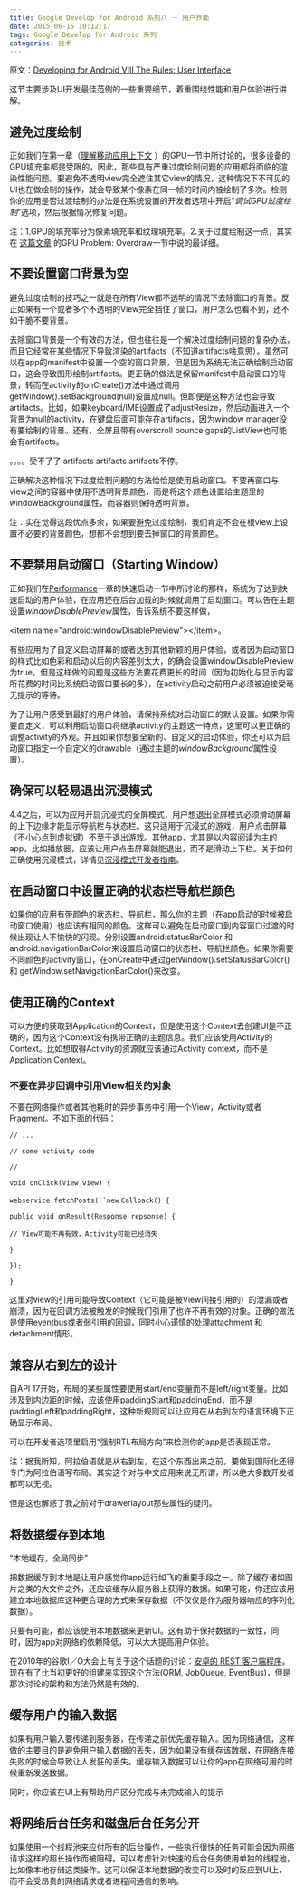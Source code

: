 ```yaml
---
title: Google Develop for Android 系列八 － 用户界面
date: 2015-06-15 10:12:17
tags: Google Develop for Android 系列
categories: 技术
---
```



原文：[Developing for Android VIII The Rules: User Interface](https://medium.com/google-developers/developing-for-android-viii-e91ced595fac)

这节主要涉及UI开发最佳范例的一些重要细节，着重围绕性能和用户体验进行讲解。

避免过度绘制
------

正如我们在第一章（[理解移动应用上下文](https://medium.com/google-developers/developing-for-android-i-understanding-the-mobile-context-fd2351b131f8) ）的GPU一节中所讨论的，很多设备的GPU填充率都是受限的，因此，那些具有严重过度绘制问题的应用都将面临的渲染性能问题。要避免不透明view完全遮住其它view的情况，这种情况下不可见的UI也在做绘制的操作，就会导致某个像素在同一帧的时间内被绘制了多次。检测你的应用是否过渡绘制的办法是在系统设置的开发者选项中开启“*调试GPU过度绘制*”选项，然后根据情况修复问题。

注：1.GPU的填充率分为像素填充率和纹理填充率。2.关于过度绘制这一点，其实在 [这篇文章](http://jcodecraeer.com/a/anzhuokaifa/androidkaifa/2015/0416/2735.html) 的GPU Problem: Overdraw一节中说的最详细。

不要设置窗口背景为空
----------

避免过度绘制的技巧之一就是在所有View都不透明的情况下去除窗口的背景。反正如果有一个或者多个不透明的View完全挡住了窗口，用户怎么也看不到，还不如干脆不要背景。

去除窗口背景是一个有效的方法，但也往往是一个解决过度绘制问题的复杂办法，而且它经常在某些情况下导致渲染的artifacts（不知道artifacts啥意思）。虽然可以在app的manifest中设置一个空的窗口背景，但是因为系统无法正确绘制启动窗口，这会导致图形绘制artifacts。更正确的做法是保留manifest中启动窗口的背景，转而在activity的onCreate()方法中通过调用getWindow().setBackground(null)设置成null。但即便是这种方法也会导致artifacts。比如，如果keyboard/IME设置成了adjustResize，然后动画进入一个背景为null的activity，在键盘后面可能存在artifacts，因为window manager没有要绘制的背景。还有，全屏且带有overscroll bounce gaps的ListView也可能会有artifacts。

。。。。受不了了 artifacts artifacts artifacts不停。
<!--more-->
正确解决这种情况下过度绘制问题的方法恰恰是使用启动窗口。不要再窗口与view之间的容器中使用不透明背景颜色，而是将这个颜色设置给主题里的windowBackground属性，而容器则保持透明背景。

注：实在觉得这段优点多余，如果要避免过度绘制，我们肯定不会在根view上设置不必要的背景颜色，想都不会想到要去掉窗口的背景颜色。

不要禁用启动窗口（Starting Window）
-------------------------

正如我们在[Performance](https://medium.com/google-developers/developing-for-android-iii-2efc140167fd)一章的快速启动一节中所讨论的那样，系统为了达到快速启动的用户体验，在应用还在后台加载的时候就调用了启动窗口。可以告在主题设置*windowDisablePreview*属性，告诉系统不要这样做，

\<item name="android:windowDisablePreview"\>\</item\>。

有些应用为了自定义启动屏幕的或者达到其他新颖的用户体验，或者因为启动窗口的样式比如色彩和启动以后的内容差别太大，的确会设置windowDisablePreview为true。但是这样做的问题是这些方法要花费更长的时间（因为初始化与显示内容所花费的时间比系统启动窗口要长的多），在activity启动之前用户必须被迫接受毫无提示的等待。

为了让用户感受到最好的用户体验，请保持系统对启动窗口的默认设置。如果你需要自定义，可以利用启动窗口将继承activity的主题这一特点，这里可以更正确的调整activity的外观。并且如果你想要全新的、自定义的启动体验，你还可以为启动窗口指定一个自定义的drawable（通过主题的*windowBackground*属性设置）。 

确保可以轻易退出沉浸模式
------------

4.4之后，可以为应用开启沉浸式的全屏模式，用户想退出全屏模式必须滑动屏幕的上下边缘才能显示导航栏与状态栏。这只适用于沉浸式的游戏，用户点击屏幕（不小心点到虚拟键）不至于退出游戏。其他app，尤其是以内容阅读为主的app，比如播放器，应该让用户点击屏幕就能退出，而不是滑动上下栏。关于如何正确使用沉浸模式，详情见[沉浸模式开发者指南](https://developer.android.com/training/system-ui/immersive.html)。

在启动窗口中设置正确的状态栏导航栏颜色
-------------------

如果你的应用有带颜色的状态栏、导航栏，那么你的主题（在app启动的时候被启动窗口使用）也应该有相同的颜色。这样可以避免在启动窗口到内容窗口过渡的时候出现让人不愉快的闪现。分别设置android:statusBarColor 和 android:navigationBarColor来设置启动窗口的状态栏、导航栏颜色。如果你需要不同颜色的activity窗口，在onCreate中通过getWindow().setStatusBarColor() 和 getWindow.setNavigationBarColor()来改变。

使用正确的Context
------------

可以方便的获取到Application的Context，但是使用这个Context去创建UI是不正确的，因为这个Context没有携带正确的主题信息。我们应该使用Activity的Context。比如想取得Activity的资源就应该通过Activity context，而不是Application Context。

### 不要在异步回调中引用View相关的对象

不要在网络操作或者其他耗时的异步事务中引用一个View，Activity或者Fragment。不如下面的代码：

`// ...`

`// some activity code`

`// `

`void onClick(View view) {`

`webservice.fetchPosts(``new` `Callback() {`

`public void onResult(Response repsonse) {`

`// View可能不再有效，Activity可能已经消失`

`}`

`});`

`}`

这里对view的引用可能导致Context（它可能是被View间接引用的）的泄漏或者崩溃，因为在回调方法被触发的时候我们引用了也许不再有效的对象。正确的做法是使用eventbus或者弱引用的回调，同时小心谨慎的处理attachment 和 detachment情形。

兼容从右到左的设计
---------

自API 17开始，布局的某些属性要使用start/end变量而不是left/right变量。比如涉及到内边距的时候，应该使用paddingStart和paddingEnd，而不是paddingLeft和paddingRight，这种新规则可以让应用在从右到左的语言环境下正确显示布局。

可以在开发者选项里启用“强制RTL布局方向”来检测你的app是否表现正常。

注：据我所知，阿拉伯语就是从右到左，在这个东西出来之前，要做到国际化还得专门为阿拉伯语写布局。其实这个对与中文应用来说无所谓，所以绝大多数开发者都可以无视。

但是这也解惑了我之前对于drawerlayout那些属性的疑问。

将数据缓存到本地
--------

“本地缓存，全局同步”

把数据缓存到本地是让用户感觉你app运行如飞的重要手段之一。除了缓存诸如图片之类的大文件之外，还应该缓存从服务器上获得的数据。如果可能，你还应该用建立本地数据库这种更合理的方式来保存数据（不仅仅是作为服务器响应的序列化数据）。

只要有可能，都应该使用本地数据来更新UI。这有助于保持数据的一致性，同时，因为app对网络的依赖降低，可以大大提高用户体验。

在2010年的谷歌I／O大会上有关于这个话题的讨论：[安卓的 REST 客户端程序](https://www.youtube.com/watch?v=xHXn3Kg2IQE)。现在有了比当初更好的组建来实现这个方法(ORM, JobQueue, EventBus)，但是那次讨论的架构和方法仍然是有效的。

缓存用户的输入数据
---------

如果有用户输入要传递到服务器，在传递之前优先缓存输入。因为网络通信，这样做的主要目的是避免用户输入数据的丢失，因为如果没有缓存该数据，在网络连接失败的时候会导致让人发狂的丢失。缓存输入数据可以让你的app在网络可用的时候重新发送数据。

同时，你应该在UI上有帮助用户区分完成与未完成输入的提示

将网络后台任务和磁盘后台任务分开
----------------

如果使用一个线程池来应付所有的后台操作，一些执行很快的任务可能会因为网络请求这样的超长操作而被阻碍。可以考虑针对快速的后台任务使用单独的线程池，比如像本地存储这类操作。这可以保证本地数据的改变可以及时的反应到UI上，而不会受昂贵的网络请求或者进程间通信的影响。